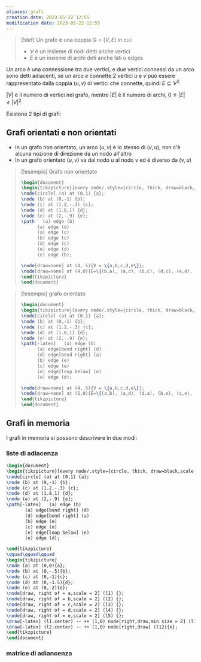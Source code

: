 ```yaml
---
aliases: grafi
creation date: 2023-05-22 12:55
modification date: 2023-05-22 12:55
---
```


> [!def]
> Un grafo è una coppia $G = (V, E)$ in cui:
> - $V$ è un insieme di nodi detti anche vertici
> - $E$ è un insieme di archi deti anche lati o edges
> 

Un arco è una connessione tra due vertici, e due vertici connessi da un arco sono detti adiacenti, se un arco $e$ connette 2 vertici $u$ e $v$ può essere rappresentato dalla coppia $(u,v)$ di vertici che connette, quindi $E \subseteq V^2$

$|V|$ è il numero di vertici nel grafo, mentre $|E|$ è il numero di archi, $0 \leq |E| \leq |V|^2$

Esistono 2 tipi di grafi:

## Grafi orientati e non orientati
- In un grafo non orientato, un arco $(u,v)$ è lo stesso di $(v,u)$, non c'è alcuna nozione di direzione da un nodo all'altro
- In un grafo orientato $(u,v)$ va dal nodo $u$ al nodo $v$ ed è diverso da $(v,u)$

> [!esempio] Grafo non orientato
> 
> ```tikz
> \begin{document}
> \begin{tikzpicture}[every node/.style={circle, thick, draw=black,scale = 1.25},scale = 2]
> \node[circle] (a) at (0,1) {a};
> \node (b) at (0,-1) {b};
> \node (c) at (1.2,-.3) {c};
> \node (d) at (1.8,1) {d};
> \node (e) at (2,-.9) {e};
> \path   (a) edge (b)
> 		(a) edge (d)
> 		(a) edge (c)
> 		(b) edge (c)
> 		(d) edge (c)
> 		(e) edge (d)
> 		(e) edge (b);
> 
> \node[draw=none] at (4,.5){V = \{a,b,c,d,e\}};
> \node[draw=none] at (4,0){E=\{(b,a), (a,c), (b,c), (d,c), (e,d), (b,e)\}};
> \end{tikzpicture}
> \end{document}
> ```


>[!esempio] grafo orientato
> ```tikz
> \begin{document}
> \begin{tikzpicture}[every node/.style={circle, thick, draw=black,scale = 1.25},scale = 2]
> \node[circle] (a) at (0,1) {a};
> \node (b) at (0,-1) {b};
> \node (c) at (1.2,-.3) {c};
> \node (d) at (1.8,1) {d};
> \node (e) at (2,-.9) {e};
> \path[-latex]   (a) edge (b)
> 		(a) edge[bend right] (d)
> 		(d) edge[bend right] (a)
> 		(b) edge (e)
> 		(c) edge (e)
> 		(e) edge[loop below] (e)
> 		(e) edge (d);
> 
> \node[draw=none] at (4,.5){V = \{a,b,c,d,e\}};
> \node[draw=none] at (5,0){E=\{(a,b), (a,d), (d,a), (b,e), (c,e), (e,d),(e,e)\}};
> \end{tikzpicture}
> \end{document}
> ```

## Grafi in memoria
I grafi in memoria si possono descrivere in due modi:
### liste di adiacenza
 ```tikz
 \begin{document}
 \begin{tikzpicture}[every node/.style={circle, thick, draw=black,scale = 1.25},scale = 1.25]
 \node[circle] (a) at (0,1) {a};
 \node (b) at (0,-1) {b};
 \node (c) at (1.2,-.3) {c};
 \node (d) at (1.8,1) {d};
 \node (e) at (2,-.9) {e};
 \path[-latex]   (a) edge (b)
 		(a) edge[bend right] (d)
 		(d) edge[bend right] (a)
 		(b) edge (e)
 		(c) edge (e)
 		(e) edge[loop below] (e)
 		(e) edge (d);

 \end{tikzpicture}
 \qquad\qquad\qquad
 \begin{tikzpicture}
 \node (a) at (0,0){a};
 \node (b) at (0,-.5){b};
 \node (c) at (0,-1){c};
 \node (d) at (0,-1.5){d};
 \node (e) at (0,-2){e};
 \node[draw, right of = a,scale = 2] (l1) {};
 \node[draw, right of = b,scale = 2] (l2) {};
 \node[draw, right of = c,scale = 2] (l3) {};
 \node[draw, right of = d,scale = 2] (l4) {};
 \node[draw, right of = e,scale = 2] (l5) {};
 \draw[-latex] (l1.center) -- ++ (1,0) node[right,draw,min size = 2] (l12){b};
 \draw[-latex] (l2.center) -- ++ (1,0) node[right,draw] (l12){e};
 \end{tikzpicture}
 \end{document}
 ```

### matrice di adiancenza